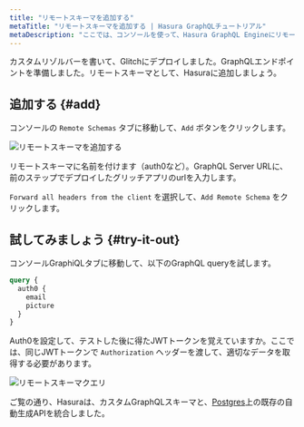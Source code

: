 ```yaml
---
title: "リモートスキーマを追加する"
metaTitle: "リモートスキーマを追加する | Hasura GraphQLチュートリアル"
metaDescription: "ここでは、コンソールを使って、Hasura GraphQL Engineにリモートスキーマを追加する方法を紹介します。"
---
```


カスタムリゾルバーを書いて、Glitchにデプロイしました。GraphQLエンドポイントを準備しました。リモートスキーマとして、Hasuraに追加しましょう。

## 追加する {#add}

コンソールの `Remote Schemas` タブに移動して、`Add` ボタンをクリックします。

![リモートスキーマを追加する](https://graphql-engine-cdn.hasura.io/learn-hasura/assets/graphql-hasura/add-remote-schema.png)

リモートスキーマに名前を付けます（auth0など）。GraphQL Server URLに、前のステップでデプロイしたグリッチアプリのurlを入力します。

`Forward all headers from the client` を選択して、`Add Remote Schema` をクリックします。

## 試してみましょう {#try-it-out}

コンソールGraphiQLタブに移動して、以下のGraphQL queryを試します。

```graphql
query {
  auth0 {
    email
    picture
  }
}
```

Auth0を設定して、テストした後に得たJWTトークンを覚えていますか。ここでは、同じJWTトークンで `Authorization` ヘッダーを渡して、適切なデータを取得する必要があります。

![リモートスキーマクエリ](https://graphql-engine-cdn.hasura.io/learn-hasura/assets/graphql-hasura/query-remote-schema.png)

ご覧の通り、Hasuraは、カスタムGraphQLスキーマと、[Postgres](https://hasura.io/learn/database/postgresql/what-is-postgresql/)上の既存の自動生成APIを統合しました。
